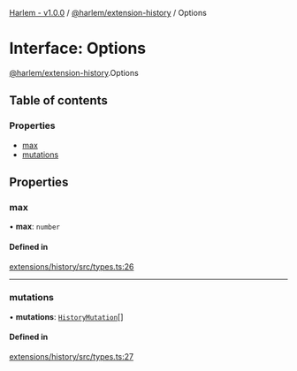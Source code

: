 [Harlem - v1.0.0](../index.md) / [@harlem/extension-history](../modules/harlem_extension_history.md) / Options

# Interface: Options

[@harlem/extension-history](../modules/harlem_extension_history.md).Options

## Table of contents

### Properties

- [max](harlem_extension_history.Options.md#max)
- [mutations](harlem_extension_history.Options.md#mutations)

## Properties

### max

• **max**: `number`

#### Defined in

[extensions/history/src/types.ts:26](https://github.com/andrewcourtice/harlem/blob/1dcd57c/extensions/history/src/types.ts#L26)

___

### mutations

• **mutations**: [`HistoryMutation`](harlem_extension_history.HistoryMutation.md)[]

#### Defined in

[extensions/history/src/types.ts:27](https://github.com/andrewcourtice/harlem/blob/1dcd57c/extensions/history/src/types.ts#L27)
